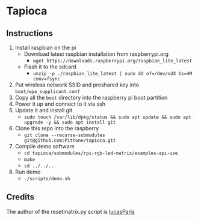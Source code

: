 # Tapioca

## Instructions

1. Install raspbian on the pi
    - Download latest raspbian installation from raspberrypi.org
        - `wget https://downloads.raspberrypi.org/raspbian_lite_latest`
    - Flash it to the sdcard
        - `unzip -p ./raspbian_lite_latest | sudo dd of=/dev/sdX bs=4M conv=fsync`
2. Put wireless network SSID and preshared key into `boot/wpa_supplicant.conf`
3. Copy all the `boot` directory into the raspberry pi boot partition
4. Power it up and connect to it via ssh
5. Update it and install git
    - `sudo touch /var/lib/dpkg/status && sudo apt update && sudo apt upgrade -y && sudo apt install git`
5. Clone this repo into the raspberry
    - `git clone --recurse-submodules git@github.com:Pithone/tapioca.git`
7. Compile demo software
    - `cd tapioca/submodules/rpi-rgb-led-matrix/examples-api-use`
    - `make`
    - `cd ../../..`
8. Run demo
    - `./scripts/demo.sh`

## Credits

The author of the resetmatrix.py script is [lucasParis](https://github.com/lucasParis)
